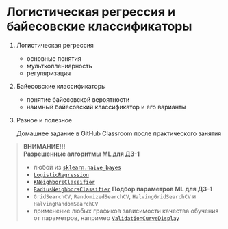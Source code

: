 # Логистическая регрессия и байесовские классификаторы

1. Логистическая регрессия
   - основные понятия
   - мультколлениарность
   - регуляризация
2. Байесовские классификаторы
   - понятие байесовской вероятности
   - наимный байесовский классификатор и его варианты
  
3. Разное и полезное

   Домашнее задание в GitHub Classroom после практического занятия

>**ВНИМАНИЕ!!!**<br>
>**Разрешенные алгоритмы ML для ДЗ-1**<br>
> - любой из [`sklearn.naive_bayes`](https://scikit-learn.org/stable/api/sklearn.naive_bayes.html#module-sklearn.naive_bayes)
> - [`LogisticRegression`](https://scikit-learn.org/stable/modules/generated/sklearn.linear_model.LogisticRegression.html#sklearn.linear_model.LogisticRegression)
> - [`KNeighborsClassifier`](https://scikit-learn.org/stable/modules/generated/sklearn.neighbors.KNeighborsClassifier.html#sklearn.neighbors.KNeighborsClassifier)
> - [`RadiusNeighborsClassifier`](https://scikit-learn.org/stable/modules/generated/sklearn.neighbors.RadiusNeighborsClassifier.html#sklearn.neighbors.RadiusNeighborsClassifier)
>**Подбор параметров ML для ДЗ-1**<br>
> -  `GridSearchCV`, `RandomizedSearchCV`, `HalvingGridSearchCV` и `HalvingRandomSearchCV`
> -  применение любых графиков зависимости качества обучения от параметров, например [`ValidationCurveDisplay`](https://scikit-learn.org/stable/modules/generated/sklearn.model_selection.ValidationCurveDisplay.html#sklearn.model_selection.ValidationCurveDisplay)
